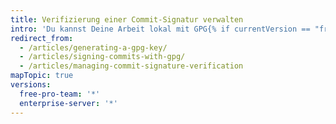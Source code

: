 ```yaml
---
title: Verifizierung einer Commit-Signatur verwalten
intro: 'Du kannst Deine Arbeit lokal mit GPG{% if currentVersion == "free-pro-team@latest" or currentVersion ver_gt "enterprise-server@2.14" %} oder S/MIME{% endif %} signieren. {% data variables.product.product_name %} verifiziert diese Signaturen, damit andere Personen wissen, dass Deine Commits aus einer vertrauenswürdigen Quelle stammen.{% if currentVersion == "free-pro-team@latest" %} {% data variables.product.product_name %} signiert Commits automatisch, wenn Du sie über die {% data variables.product.product_name %}-Weboberfläche erstellt hast.{% endif %}'
redirect_from:
  - /articles/generating-a-gpg-key/
  - /articles/signing-commits-with-gpg/
  - /articles/managing-commit-signature-verification
mapTopic: true
versions:
  free-pro-team: '*'
  enterprise-server: '*'
---
```


